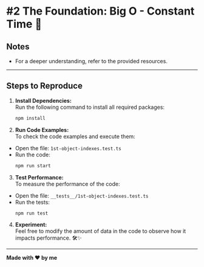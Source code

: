 # **#2 The Foundation: Big O - Constant Time** 🚀

## **Notes**

- For a deeper understanding, refer to the provided resources.

---

## **Steps to Reproduce**

1. **Install Dependencies:**  
   Run the following command to install all required packages:  
   ```bash
   npm install
   ```

2. **Run Code Examples:**  
   To check the code examples and execute them:
  - Open the file: `1st-object-indexes.test.ts`
  - Run the code:  
    ```bash
    npm run start
    ```

3. **Test Performance:**  
   To measure the performance of the code:
  - Open the file: `__tests__/1st-object-indexes.test.ts`
  - Run the tests:  
    ```bash
    npm run test
    ```

4. **Experiment:**  
   Feel free to modify the amount of data in the code to observe how it impacts performance. 🛠️✨

---

**Made with ❤️ by me**